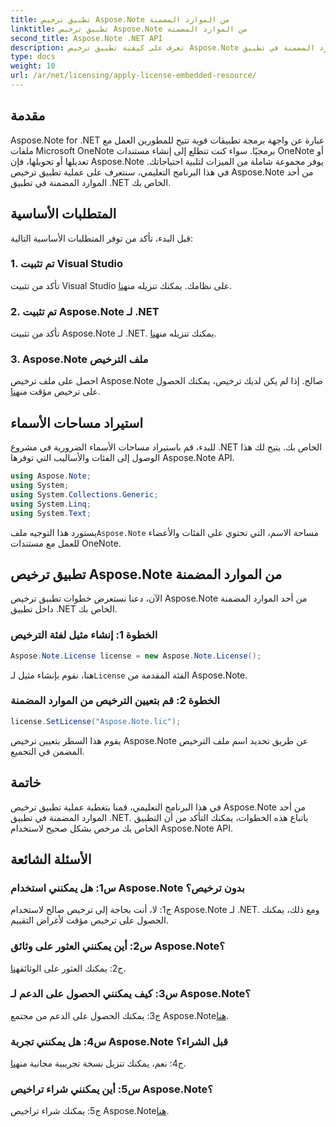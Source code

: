 ```yaml
---
title: تطبيق ترخيص Aspose.Note من الموارد المضمنة
linktitle: تطبيق ترخيص Aspose.Note من الموارد المضمنة
second_title: Aspose.Note .NET API
description: تعرف على كيفية تطبيق ترخيص Aspose.Note من أحد الموارد المضمنة في تطبيق .NET الخاص بك. اتبع دليلنا خطوة بخطوة للتكامل السلس.
type: docs
weight: 10
url: /ar/net/licensing/apply-license-embedded-resource/
---
```

## مقدمة

Aspose.Note for .NET عبارة عن واجهة برمجة تطبيقات قوية تتيح للمطورين العمل مع ملفات Microsoft OneNote برمجيًا. سواء كنت تتطلع إلى إنشاء مستندات OneNote أو تعديلها أو تحويلها، فإن Aspose.Note يوفر مجموعة شاملة من الميزات لتلبية احتياجاتك. في هذا البرنامج التعليمي، سنتعرف على عملية تطبيق ترخيص Aspose.Note من أحد الموارد المضمنة في تطبيق .NET الخاص بك.

## المتطلبات الأساسية

قبل البدء، تأكد من توفر المتطلبات الأساسية التالية:

### 1. تم تثبيت Visual Studio

تأكد من تثبيت Visual Studio على نظامك. يمكنك تنزيله من[هنا](https://visualstudio.microsoft.com/).

### 2. تم تثبيت Aspose.Note لـ .NET

 تأكد من تثبيت Aspose.Note لـ .NET. يمكنك تنزيله من[هنا](https://releases.aspose.com/note/net/).

### 3. Aspose.Note ملف الترخيص

 احصل على ملف ترخيص Aspose.Note صالح. إذا لم يكن لديك ترخيص، يمكنك الحصول على ترخيص مؤقت من[هنا](https://purchase.aspose.com/temporary-license/).

## استيراد مساحات الأسماء

للبدء، قم باستيراد مساحات الأسماء الضرورية في مشروع .NET الخاص بك. يتيح لك هذا الوصول إلى الفئات والأساليب التي توفرها Aspose.Note API.

```csharp
using Aspose.Note;
using System;
using System.Collections.Generic;
using System.Linq;
using System.Text;
```

 يستورد هذا التوجيه ملف`Aspose.Note` مساحة الاسم، التي تحتوي على الفئات والأعضاء للعمل مع مستندات OneNote.

## تطبيق ترخيص Aspose.Note من الموارد المضمنة

الآن، دعنا نستعرض خطوات تطبيق ترخيص Aspose.Note من أحد الموارد المضمنة داخل تطبيق .NET الخاص بك.

### الخطوة 1: إنشاء مثيل لفئة الترخيص

```csharp
Aspose.Note.License license = new Aspose.Note.License();
```

 هنا، نقوم بإنشاء مثيل لـ`License` الفئة المقدمة من Aspose.Note.

### الخطوة 2: قم بتعيين الترخيص من الموارد المضمنة

```csharp
license.SetLicense("Aspose.Note.lic");
```

يقوم هذا السطر بتعيين ترخيص Aspose.Note عن طريق تحديد اسم ملف الترخيص المضمن في التجميع.

## خاتمة

في هذا البرنامج التعليمي، قمنا بتغطية عملية تطبيق ترخيص Aspose.Note من أحد الموارد المضمنة في تطبيق .NET. باتباع هذه الخطوات، يمكنك التأكد من أن التطبيق الخاص بك مرخص بشكل صحيح لاستخدام Aspose.Note API.

## الأسئلة الشائعة

### س1: هل يمكنني استخدام Aspose.Note بدون ترخيص؟

ج1: لا، أنت بحاجة إلى ترخيص صالح لاستخدام Aspose.Note لـ .NET. ومع ذلك، يمكنك الحصول على ترخيص مؤقت لأغراض التقييم.

### س2: أين يمكنني العثور على وثائق Aspose.Note؟

 ج2: يمكنك العثور على الوثائق[هنا](https://reference.aspose.com/note/net/).

### س3: كيف يمكنني الحصول على الدعم لـ Aspose.Note؟

 ج3: يمكنك الحصول على الدعم من مجتمع Aspose.Note[هنا](https://forum.aspose.com/c/note/28).

### س4: هل يمكنني تجربة Aspose.Note قبل الشراء؟

 ج4: نعم، يمكنك تنزيل نسخة تجريبية مجانية من[هنا](https://releases.aspose.com/).

### س5: أين يمكنني شراء تراخيص Aspose.Note؟

 ج5: يمكنك شراء تراخيص Aspose.Note[هنا](https://purchase.aspose.com/buy).